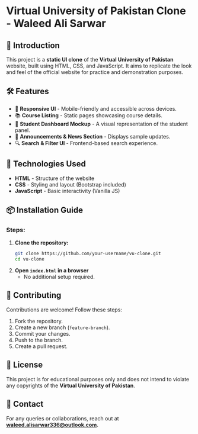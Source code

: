 # Virtual University of Pakistan Clone - Waleed Ali Sarwar

## 📌 Introduction
This project is a **static UI clone** of the **Virtual University of Pakistan** website, built using HTML, CSS, and JavaScript. It aims to replicate the look and feel of the official website for practice and demonstration purposes.

## 🛠️ Features
- 🎨 **Responsive UI** - Mobile-friendly and accessible across devices.
- 📚 **Course Listing** - Static pages showcasing course details.
- 🏫 **Student Dashboard Mockup** - A visual representation of the student panel.
- 📢 **Announcements & News Section** - Displays sample updates.
- 🔍 **Search & Filter UI** - Frontend-based search experience.

## 🚀 Technologies Used
- **HTML** - Structure of the website
- **CSS** - Styling and layout (Bootstrap included)
- **JavaScript** - Basic interactivity (Vanilla JS)

## 📦 Installation Guide
### Steps:
1. **Clone the repository:**
   ```sh
   git clone https://github.com/your-username/vu-clone.git
   cd vu-clone
   ```
2. **Open `index.html` in a browser**
   - No additional setup required.

## 🤝 Contributing
Contributions are welcome! Follow these steps:
1. Fork the repository.
2. Create a new branch (`feature-branch`).
3. Commit your changes.
4. Push to the branch.
5. Create a pull request.

## 📄 License
This project is for educational purposes only and does not intend to violate any copyrights of the **Virtual University of Pakistan**.

## 📧 Contact
For any queries or collaborations, reach out at **waleed.alisarwar336@outlook.com**.
